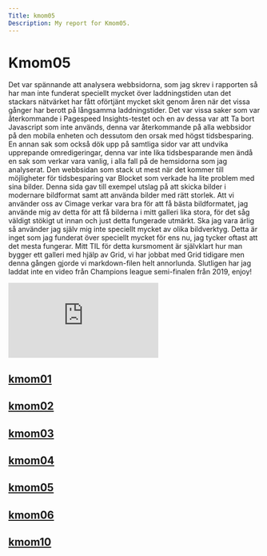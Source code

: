 ```yaml
---
Title: kmom05
Description: My report for Kmom05.
---
```


Kmom05
==========================

Det var spännande att analysera webbsidorna, som jag skrev i rapporten så har man inte funderat speciellt mycket över laddningstiden utan det stackars nätvärket har fått oförtjänt mycket skit genom åren när det vissa gånger har berott på långsamma laddningstider. Det var vissa saker som var återkommande i Pagespeed Insights-testet och en av dessa var att Ta bort Javascript som inte används, denna var återkommande på alla webbsidor på den mobila enheten och dessutom den orsak med högst tidsbesparing. En annan sak som också dök upp på samtliga sidor var att undvika upprepande omredigeringar, denna var inte lika tidsbesparande men ändå en sak som verkar vara vanlig, i alla fall på de hemsidorna som jag analyserat. Den webbsidan som stack ut mest när det kommer till möjligheter för tidsbesparing var Blocket som verkade ha lite problem med sina bilder. Denna sida gav till exempel utslag på att skicka bilder i modernare bildformat samt att använda bilder med rätt storlek.
Att vi använder oss av Cimage verkar vara bra för att få bästa bildformatet, jag använde mig av detta för att få bilderna i mitt galleri lika stora, för det såg väldigt stökigt ut innan och just detta fungerade utmärkt. Ska jag vara ärlig så använder jag själv mig inte speciellt mycket av olika bildverktyg. Detta är inget som jag funderat över speciellt mycket för ens nu, jag tycker oftast att det mesta fungerar.
Mitt TIL för detta kursmoment är självklart hur man bygger ett galleri med hjälp av Grid, vi har jobbat med Grid tidigare men denna gången gjorde vi markdown-filen helt annorlunda. Slutligen har jag laddat inte en video från Champions league semi-finalen från 2019, enjoy!



<!-- <iframe width="560" height="315" src="https://www.youtube.com/embed/Ik-DhHJM8eo" frameborder="0" allow="accelerometer; autoplay; clipboard-write; encrypted-media; gyroscope; picture-in-picture" allowfullscreen></iframe> -->

<div class="embed-container">
    <iframe src="https://www.youtube.com/embed/Ik-DhHJM8eo" frameborder="0" allowfullscreen></iframe>
</div>


<div class="sidemenu">
<a href="kmom01"><h2>kmom01</h2></a>
<a href="kmom02"><h2>kmom02</h2></a>
<a href="kmom03"><h2>kmom03</h2></a>
<a href="kmom04"><h2>kmom04</h2></a>
<a href="kmom05"><h2>kmom05</h2></a>
<a href="kmom06"><h2>kmom06</h2></a>
<a href="kmom10"><h2>kmom10</h2></a>
</div>
<div class="sideContent">

</div>
